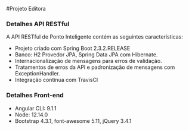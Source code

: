 #Projeto  Editora

### Detalhes API RESTful
A API RESTful de Ponto Inteligente contém as seguintes características:  
* Projeto criado com Spring Boot 2.3.2.RELEASE
* Banco: H2 Provedor JPA, Spring Data JPA com Hibernate.
* Internacionalização de mensagens para erros de validação.
* Tratamentos de erros da API e padronização de mensagens com ExceptionHandler.
* Integração contínua com TravisCI

### Detalhes Front-end
* Angular CLI: 9.1.1
* Node: 12.14.0
* Bootstrap 4.3.1, font-awesome 5.11, jQuery 3.4.1
